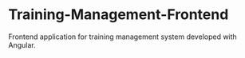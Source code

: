 # Training-Management-Frontend
Frontend application for training management system developed with Angular.
